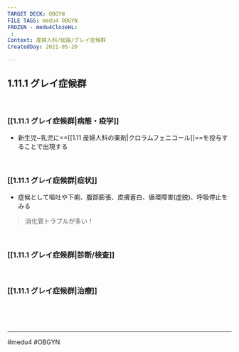 ```yaml
---
TARGET DECK: OBGYN
FILE TAGS: medu4 OBGYN
FROZEN - medu4ClozeHL:
 : 
Context: 産婦人科/総論/グレイ症候群
CreatedDay: 2021-05-20

---
```


## 1.11.1 グレイ症候群

<br>

### [[1.11.1 グレイ症候群|病態・疫学]]
* 新生児~乳児に==[[1.11 産婦人科の薬剤|クロラムフェニコール]]==を投与することで出現する
<!--ID: 1621503037074-->


<br>

### [[1.11.1 グレイ症候群|症状]]
* 症候として嘔吐や下痢、腹部膨張、皮膚蒼白、循環障害(虚脱)、呼吸停止をみる
>消化管トラブルが多い！


<br>

### [[1.11.1 グレイ症候群|診断/検査]]


<br>

### [[1.11.1 グレイ症候群|治療]]


<br><br><br>

---
#medu4 #OBGYN
